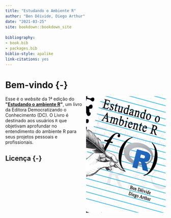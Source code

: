 ```yaml
--- 
title: "Estudando o Ambiente R"
author: "Ben Dêivide, Diego Arthur"
date: "2021-03-25"
site: bookdown::bookdown_site

bibliography:
- book.bib
- packages.bib
biblio-style: apalike
link-citations: yes
---
```


 

# Bem-vindo {-}

<a href="http://bendeivide.github.io/cursor"><img src="capa.png" align="right" width="250" height="366" class="cover" alt="Compre pela internet" /></a> Esse é o *website* da 1ª edição do __"[Estudando o ambiente R]()"__, um livro da Editora Democratizando o Conhecimento (DC). O Livro é destinado aos usuários `R` que objetivam aprofundar no entendimento do ambiente R para seus projetos pessoais e profissionais.


## Licença {-}


